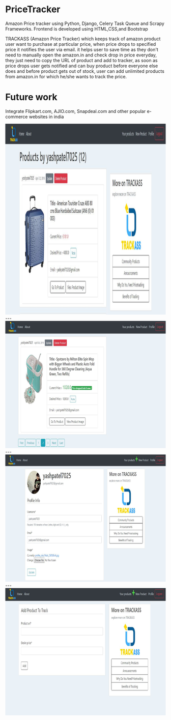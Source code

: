 
# PriceTracker
Amazon Price tracker using Python, Django, Celery Task Queue and Scrapy Frameworks. Frontend is developed using HTML,CSS,and Bootstrap

TRACKASS (Amazon Price Tracker) which keeps track of amazon product user want to purchase at particular price, when price drops to specified price it notifies the user via email.
it helps user to save time as they don't need to manually open the amazon.in and check drop in price everyday, they just need to copy the URL of product and add to tracker, as soon as price drops user gets notified and can buy product before everyone else does and before product gets out of stock, user can add unlimited products from amazon.in for which he/she wants to track the price.

# Future work
Integrate Flipkart.com, AJIO.com, Snapdeal.com and other popular e-commerce websites in india


<img src="./User_interface_Images_of_Web_View/1.JPG" width="900" height="600">
---
<img src="./User_interface_Images_of_Web_View/2.JPG" width="800" height="400">
---
<img src="./User_interface_Images_of_Web_View/4.JPG" width="800" height="400">
---
<img src="./User_interface_Images_of_Web_View/3.JPG" width="800" height="400">
